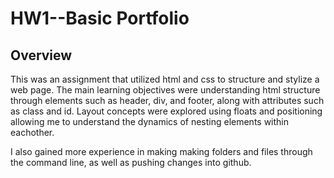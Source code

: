 # HW1--Basic Portfolio

## Overview

This was an assignment that utilized html and css to structure and stylize a web page. The main learning objectives were understanding html structure through elements such as header, div, and footer, along with attributes such as class and id. Layout concepts were explored using floats and positioning allowing me to understand the dynamics of nesting elements within eachother. 

I also gained more experience in making making folders and files through the command line, as well as pushing changes into github.

